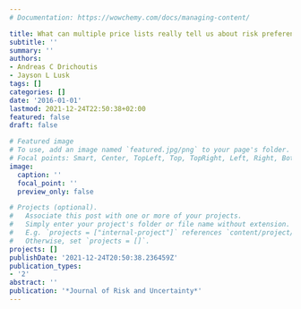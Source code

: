 ```yaml
---
# Documentation: https://wowchemy.com/docs/managing-content/

title: What can multiple price lists really tell us about risk preferences?
subtitle: ''
summary: ''
authors:
- Andreas C Drichoutis
- Jayson L Lusk
tags: []
categories: []
date: '2016-01-01'
lastmod: 2021-12-24T22:50:38+02:00
featured: false
draft: false

# Featured image
# To use, add an image named `featured.jpg/png` to your page's folder.
# Focal points: Smart, Center, TopLeft, Top, TopRight, Left, Right, BottomLeft, Bottom, BottomRight.
image:
  caption: ''
  focal_point: ''
  preview_only: false

# Projects (optional).
#   Associate this post with one or more of your projects.
#   Simply enter your project's folder or file name without extension.
#   E.g. `projects = ["internal-project"]` references `content/project/deep-learning/index.md`.
#   Otherwise, set `projects = []`.
projects: []
publishDate: '2021-12-24T20:50:38.236459Z'
publication_types:
- '2'
abstract: ''
publication: '*Journal of Risk and Uncertainty*'
---
```


